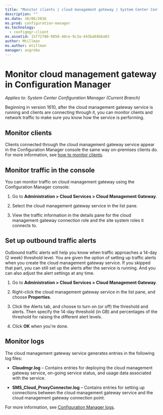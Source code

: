 ```yaml
---
title: "Monitor clients | cloud management gateway | System Center Configuration Manager"
description: ""
ms.date: 10/06/2016
ms.prod: configuration-manager
ms.technology:
  - configmgr-client
ms.assetid: 15f72f80-9850-40ce-9c3a-443ba04b6a03
author: Mtillman
ms.author: mtillman
manager: angrobe
---
```


# Monitor cloud management gateway in Configuration Manager

*Applies to: System Center Configuration Manager (Current Branch)*

Beginning in version 1610, after the cloud management gateway service is running and clients are connecting through it, you can monitor clients and network traffic to make sure you know how the service is performing.

## Monitor clients

Clients connected through the cloud management gateway service appear in the Configuration Manager console the same way on-premises clients do. For more information, see [how to monitor clients](monitor-clients.md).

## Monitor traffic in the console

You can monitor traffic on cloud management gateway using the Configuration Manager console:

1. Go to **Administration > Cloud Services > Cloud Management Gateway**.

2. Select the cloud management gateway service in the list pane.

3. View the traffic information in the details pane for the cloud management gateway connection role and the site system roles it connects to.

## Set up outbound traffic alerts

Outbound traffic alerts will help you know when traffic approaches a 14-day (2 week) threshold level. You are given the option of setting up traffic alerts when you create the cloud management gateway service. If you skipped that part, you can still set up the alerts after the service is running. And you can also adjust the alert settings at any time.

1. Go to **Administration > Cloud Services > Cloud Management Gateway**.

2. Right-click the cloud management gateway service in the list pane, and choose **Properties**.

3. Click the Alerts tab, and choose to turn on (or off) the threshold and alerts. Then specify the 14-day threshold (in GB) and percentages of the threshold for raising the different alert levels.

4. Click **OK** when you're done.

## Monitor logs

The cloud management gateway service generates entries in the following log files:

-   **Cloudmgr.log** – Contains entries for deploying the cloud management gateway service, on-going service status, and usage data associated with the service.

-   **SMS\_Cloud\_ProxyConnector.log** – Contains entries for setting up connections between the cloud management gateway service and the cloud management gateway connection point.

For more information, see [Configuration Manager logs](/sccm/core/plan-design/hierarchy/log-files).
